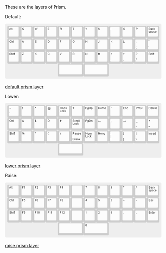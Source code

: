 These are the layers of Prism.

Default:

![default prism layer](prism-default.png)

[default prism layer](prism-default.json)

Lower:

![lower prism layer](prism-lower.png)

[lower prism layer](prism-lower.json)

Raise:

![raise prism layer](prism-raise.png)

[raise prism layer](prism-raise.json)
